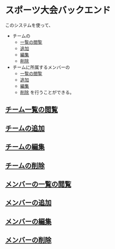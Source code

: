 # スポーツ大会バックエンド
このシステムを使って、
- チームの
    - <a href="#team-list">一覧の閲覧</a>
    - <a href="#team-add">追加</a>
    - <a href="#team-edit">編集</a>
    - <a href="#team-delete">削除</a>
- チームに所属するメンバーの
    - <a href="#member-list">一覧の閲覧</a>
    - <a href="#member-add">追加</a>
    - <a href="#member-edit">編集</a>
    - <a href="#member-delete">削除</a>
を行うことができる。

## [チーム一覧の閲覧](#team-list)
## [チームの追加](#team-add)
## [チームの編集](#team-edit)
## [チームの削除](#team-delete)
## [メンバーの一覧の閲覧](#member-list)
## [メンバーの追加](#member-add)
## [メンバーの編集](#member-edit)
## [メンバーの削除](#member-delete)
